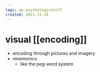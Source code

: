 ```yaml
---
tags: ap-psychology/unit7 
created: 2021-11-18
---
```


# visual [[encoding]]

- encoding through pictures and imagery
- mnemonics
	- like the peg-word system 

